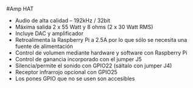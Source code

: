 <!--
---
name: Amp HAT
class: board
type: audio
formfactor: HAT
manufacturer: JustBoom
description: The JustBoom Amp HAT is a high quality audio amplifier designed specifically for the Raspberry Pi.
url: https://www.justboom.co/product/justboom-amp-hat/
buy: https://www.justboom.co/product/justboom-amp-hat/
image: 'justboom-amp-hat.png'
pincount: 40
eeprom: yes
power:
  '1':
  '2':
ground:
  '6':
  '9':
  '14':
  '20':
  '25':
  '30':
  '34':
  '39':
pin:
  '3':
    mode: i2c
  '5':
    mode: i2c
  '12':
    name: BCKL (Bit Clock)
    mode: i2s
  '15':
    name: Soft Mute
  '22':
    name: IR Receiver
  '23':
    name: Rotary Encoder
  '24':
    name: Rotary Encoder
  '35':
    name: LRCK (Left/Right Clock)
    mode: i2s
  '40':
    name: DOUT
    mode: i2s
-->
#Amp HAT

* Audio de alta calidad – 192kHz / 32bit
* Máxima salida 2 x 55 Watt y 8 ohms (2 x 30 Watt RMS)
* Incluye DAC y amplificador
* Retroalimenta la Raspberry Pi a 2.5A por lo que sólo se necesita una fuente de alimentación
* Control de volumen mediante hardware y software con Raspberry Pi
* Control de ganancia incorporado con el jumper J5
* Silencia/permite el sonido con GPIO22 (sáltalo con jumper J4)
* Receptor infrarrojo opcional con GPIO25
* Los pones GPIO que no se usen son accesibles
